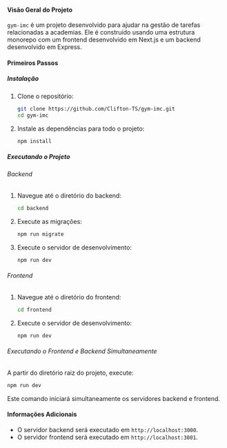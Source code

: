 #### Visão Geral do Projeto
`gym-imc` é um projeto desenvolvido para ajudar na gestão de tarefas relacionadas a academias. Ele é construído usando uma estrutura monorepo com um frontend desenvolvido em Next.js e um backend desenvolvido em Express.

#### Primeiros Passos

##### Instalação
1. Clone o repositório:
   ```bash
   git clone https://github.com/Clifton-TS/gym-imc.git
   cd gym-imc
   ```

2. Instale as dependências para todo o projeto:
   ```bash
   npm install
   ```

##### Executando o Projeto

###### Backend
1. Navegue até o diretório do backend:
   ```bash
   cd backend
   ```

2. Execute as migrações:
   ```bash
   npm run migrate
   ```

3. Execute o servidor de desenvolvimento:
   ```bash
   npm run dev
   ```

###### Frontend
1. Navegue até o diretório do frontend:
   ```bash
   cd frontend
   ```

2. Execute o servidor de desenvolvimento:
   ```bash
   npm run dev
   ```

###### Executando o Frontend e Backend Simultaneamente
A partir do diretório raiz do projeto, execute:
```bash
npm run dev
```

Este comando iniciará simultaneamente os servidores backend e frontend.

#### Informações Adicionais
- O servidor backend será executado em `http://localhost:3000`.
- O servidor frontend será executado em `http://localhost:3001`.
